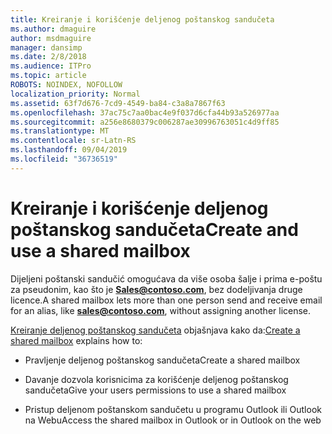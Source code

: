 ```yaml
---
title: Kreiranje i korišćenje deljenog poštanskog sandučeta
ms.author: dmaguire
author: msdmaguire
manager: dansimp
ms.date: 2/8/2018
ms.audience: ITPro
ms.topic: article
ROBOTS: NOINDEX, NOFOLLOW
localization_priority: Normal
ms.assetid: 63f7d676-7cd9-4549-ba84-c3a8a7867f63
ms.openlocfilehash: 37ac75c7aa0bac4e9f037d6cfa44b93a526977aa
ms.sourcegitcommit: a256e8680379c006287ae30996763051c4d9ff85
ms.translationtype: MT
ms.contentlocale: sr-Latn-RS
ms.lasthandoff: 09/04/2019
ms.locfileid: "36736519"
---
```

# <a name="create-and-use-a-shared-mailbox"></a><span data-ttu-id="ca22a-102">Kreiranje i korišćenje deljenog poštanskog sandučeta</span><span class="sxs-lookup"><span data-stu-id="ca22a-102">Create and use a shared mailbox</span></span>

<span data-ttu-id="ca22a-103">Dijeljeni poštanski sandučić omogućava da više osoba šalje i prima e-poštu za pseudonim, kao što je **Sales@contoso.com**, bez dodeljivanja druge licence.</span><span class="sxs-lookup"><span data-stu-id="ca22a-103">A shared mailbox lets more than one person send and receive email for an alias, like **sales@contoso.com**, without assigning another license.</span></span>
  
<span data-ttu-id="ca22a-104">[Kreiranje deljenog poštanskog sandučeta](https://docs.microsoft.com/office365/admin/email/create-a-shared-mailbox) objašnjava kako da:</span><span class="sxs-lookup"><span data-stu-id="ca22a-104">[Create a shared mailbox](https://docs.microsoft.com/office365/admin/email/create-a-shared-mailbox) explains how to:</span></span> 
  
- <span data-ttu-id="ca22a-105">Pravljenje deljenog poštanskog sandučeta</span><span class="sxs-lookup"><span data-stu-id="ca22a-105">Create a shared mailbox</span></span>
    
- <span data-ttu-id="ca22a-106">Davanje dozvola korisnicima za korišćenje deljenog poštanskog sandučeta</span><span class="sxs-lookup"><span data-stu-id="ca22a-106">Give your users permissions to use a shared mailbox</span></span>
    
- <span data-ttu-id="ca22a-107">Pristup deljenom poštanskom sandučetu u programu Outlook ili Outlook na Webu</span><span class="sxs-lookup"><span data-stu-id="ca22a-107">Access the shared mailbox in Outlook or in Outlook on the web</span></span>
    

